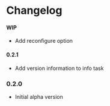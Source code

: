 # Changelog

#### WIP
- Add reconfigure option

#### 0.2.1
- Add version information to info task

### 0.2.0
- Initial alpha version
